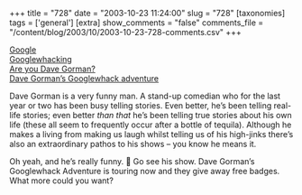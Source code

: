 +++
title = "728"
date = "2003-10-23 11:24:00"
slug = "728"
[taxonomies]
tags = ['general']
[extra]
show_comments = "false"
comments_file = "/content/blog/2003/10/2003-10-23-728-comments.csv"
+++

[Google](http://www.google.com)  
[Googlewhacking](http://www.googlewhack.com/)  
[Are you Dave Gorman?](http://www.amazon.co.uk/exec/obidos/ASIN/0091884713/ref=ed_ra_of_dp/202-5952189-5327823)  
[Dave Gorman’s Googlewhack adventure](http://davegorman.com/dggwa.html)

Dave Gorman is a very funny man. A stand-up comedian who for the last year or two has been busy telling stories. Even better, he’s been telling real-life stories; even better *than that* he’s been telling true stories about his own life (these all seem to frequently occur after a bottle of tequila). Although he makes a living from making us laugh whilst telling us of his high-jinks there’s also an extraordinary pathos to his shows – you know he means it.

Oh yeah, and he’s really funny. 🙂 Go see his show. Dave Gorman’s Googlewhack Adventure is touring now and they give away free badges. What more could you want?
